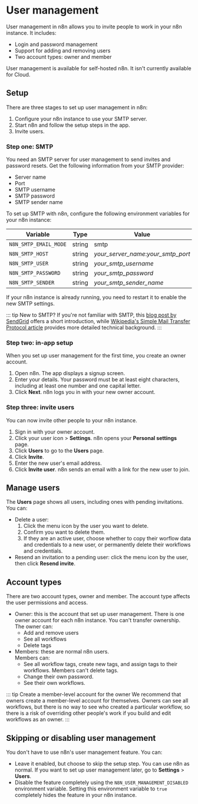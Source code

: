 # User management

User management in n8n allows you to invite people to work in your n8n instance. It includes:

* Login and password management
* Support for adding and removing users
* Two account types: owner and member

User management is available for self-hosted n8n. It isn't currently available for Cloud.

## Setup

There are three stages to set up user management in n8n:

1. Configure your n8n instance to use your SMTP server.
2. Start n8n and follow the setup steps in the app.
3. Invite users.

### Step one: SMTP

You need an SMTP server for user management to send invites and password resets. Get the following information from your SMTP provider:

* Server name
* Port
* SMTP username
* SMTP password
* SMTP sender name

To set up SMTP with n8n, configure the following environment variables for your n8n instance:

| Variable | Type | Value |
| -------- | ---- | ----- |
| `N8N_SMTP_EMAIL_MODE` | string | smtp |
| `N8N_SMTP_HOST` | string | _your_server_name_:_your_smtp_port_ |
| `N8N_SMTP_USER` | string | _your_smtp_username_ |
| `N8N_SMTP_PASSWORD` | string | _your_smtp_password_ |
| `N8N_SMTP_SENDER` | string | _your_smtp_sender_name_ |

If your n8n instance is already running, you need to restart it to enable the new SMTP settings.

::: tip New to SMTP?
If you're not familiar with SMTP, this [blog post by SendGrid](https://sendgrid.com/blog/what-is-an-smtp-server/) offers a short introduction, while [Wikipedia's Simple Mail Transfer Protocol article](https://en.wikipedia.org/wiki/Simple_Mail_Transfer_Protocol) provides more detailed technical background.
:::

### Step two: in-app setup

When you set up user management for the first time, you create an owner account.

1. Open n8n. The app displays a signup screen.
2. Enter your details. Your password must be at least eight characters, including at least one number and one capital letter.
3. Click **Next**. n8n logs you in with your new owner account.

### Step three: invite users

You can now invite other people to your n8n instance. 

1. Sign in with your owner account.
2. Click your user icon > **Settings**. n8n opens your **Personal settings** page.
3. Click **Users** to go to the **Users** page.
4. Click **Invite**.
5. Enter the new user's email address.
6. Click **Invite user**. n8n sends an email with a link for the new user to join.

## Manage users

The **Users** page shows all users, including ones with pending invitations. You can:

* Delete a user: 
  1. Click the menu icon by the user you want to delete.
  2. Confirm you want to delete them.
  3. If they are an active user, choose whether to copy their worflow data and credentials to a new user, or permanently delete their workflows and credentials.
* Resend an invitation to a pending user: click the menu icon by the user, then click **Resend invite**.

## Account types

There are two account types, owner and member. The account type affects the user permissions and access.

* Owner: this is the account that set up user management. There is one owner account for each n8n instance. You can't transfer ownership.  
  The owner can:
    * Add and remove users
    * See all workflows
    * Delete tags
* Members: these are normal n8n users.  
  Members can:
    * See all workflow tags, create new tags, and assign tags to their workflows. Members can't delete tags.
    * Change their own password.
    * See their own workflows.

::: tip Create a member-level account for the owner
We recommend that owners create a member-level account for themselves. Owners can see all workflows, but there is no way to see who created a particular workflow, so there is a risk of overriding other people's work if you build and edit workflows as an owner.
:::

## Skipping or disabling user management

You don't have to use n8n's user management feature. You can:

* Leave it enabled, but choose to skip the setup step. You can use n8n as normal. If you want to set up user management later, go to **Settings** > **Users**.
* Disable the feature completely using the `N8N_USER_MANAGEMENT_DISABLED` environment variable. Setting this environment variable to `true` completely hides the feature in your n8n instance.